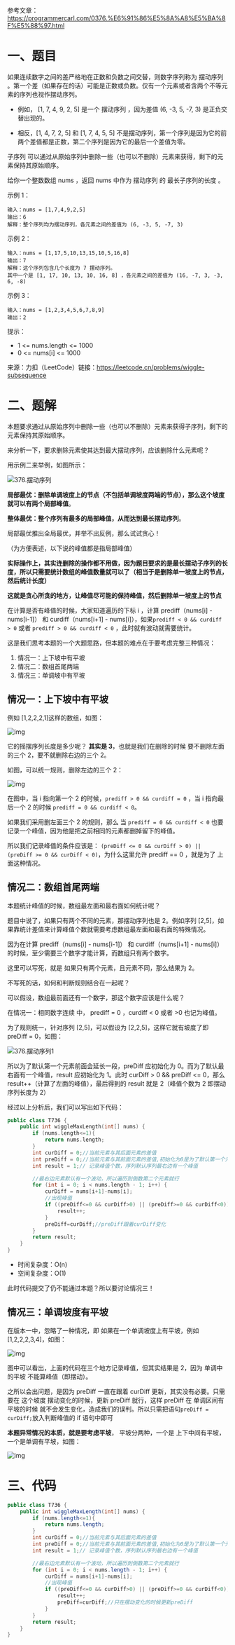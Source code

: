 参考文章：https://programmercarl.com/0376.%E6%91%86%E5%8A%A8%E5%BA%8F%E5%88%97.html

# 一、题目

如果连续数字之间的差严格地在正数和负数之间交替，则数字序列称为 摆动序列 。第一个差（如果存在的话）可能是正数或负数。仅有一个元素或者含两个不等元素的序列也视作摆动序列。

* 例如， [1, 7, 4, 9, 2, 5] 是一个 摆动序列 ，因为差值 (6, -3, 5, -7, 3) 是正负交替出现的。

* 相反，[1, 4, 7, 2, 5] 和 [1, 7, 4, 5, 5] 不是摆动序列，第一个序列是因为它的前两个差值都是正数，第二个序列是因为它的最后一个差值为零。

子序列 可以通过从原始序列中删除一些（也可以不删除）元素来获得，剩下的元素保持其原始顺序。

给你一个整数数组 nums ，返回 nums 中作为 摆动序列 的 最长子序列的长度 。

示例 1：

```
输入：nums = [1,7,4,9,2,5]
输出：6
解释：整个序列均为摆动序列，各元素之间的差值为 (6, -3, 5, -7, 3) 
```

示例 2：

```
输入：nums = [1,17,5,10,13,15,10,5,16,8]
输出：7
解释：这个序列包含几个长度为 7 摆动序列。
其中一个是 [1, 17, 10, 13, 10, 16, 8] ，各元素之间的差值为 (16, -7, 3, -3, 6, -8) 
```

示例 3：

```
输入：nums = [1,2,3,4,5,6,7,8,9]
输出：2
```


提示：

* 1 <= nums.length <= 1000
* 0 <= nums[i] <= 1000

来源：力扣（LeetCode）链接：https://leetcode.cn/problems/wiggle-subsequence

# 二、题解

本题要求通过从原始序列中删除一些（也可以不删除）元素来获得子序列，剩下的元素保持其原始顺序。

来分析一下，要求删除元素使其达到最大摆动序列，应该删除什么元素呢？

用示例二来举例，如图所示：

![376.摆动序列](https://code-thinking-1253855093.file.myqcloud.com/pics/20201124174327597.png)

**局部最优：删除单调坡度上的节点（不包括单调坡度两端的节点），那么这个坡度就可以有两个局部峰值**。

**整体最优：整个序列有最多的局部峰值，从而达到最长摆动序列**。

局部最优推出全局最优，并举不出反例，那么试试贪心！

（为方便表述，以下说的峰值都是指局部峰值）

**实际操作上，其实连删除的操作都不用做，因为题目要求的是最长摆动子序列的长度，所以只需要统计数组的峰值数量就可以了（相当于是删除单一坡度上的节点，然后统计长度）**

**这就是贪心所贪的地方，让峰值尽可能的保持峰值，然后删除单一坡度上的节点**

在计算是否有峰值的时候，大家知道遍历的下标 i ，计算 prediff（nums[i] - nums[i-1]） 和 curdiff（nums[i+1] - nums[i]），如果`prediff < 0 && curdiff > 0` 或者 `prediff > 0 && curdiff < 0` ，此时就有波动就需要统计。

这是我们思考本题的一个大题思路，但本题的难点在于要考虑完整三种情况：

1. 情况一：上下坡中有平坡
2. 情况二：数组首尾两端
3. 情况三：单调坡中有平坡

## 情况一：上下坡中有平坡

例如 [1,2,2,2,1]这样的数组，如图：

![img](https://code-thinking-1253855093.file.myqcloud.com/pics/20230106170449.png)

它的摇摆序列长度是多少呢？ **其实是 3**，也就是我们在删除的时候 要不删除左面的三个 2，要不就删除右边的三个 2。

如图，可以统一规则，删除左边的三个 2：

![img](https://code-thinking-1253855093.file.myqcloud.com/pics/20230106172613.png)

在图中，当 i 指向第一个 2 的时候，`prediff > 0 && curdiff = 0` ，当 i 指向最后一个 2 的时候 `prediff = 0 && curdiff < 0`。

如果我们采用删左面三个 2 的规则，那么 当 `prediff = 0 && curdiff < 0` 也要记录一个峰值，因为他是把之前相同的元素都删掉留下的峰值。

所以我们记录峰值的条件应该是： `(preDiff <= 0 && curDiff > 0) || (preDiff >= 0 && curDiff < 0)`，为什么这里允许 prediff == 0 ，就是为了 上面这种情况。

## 情况二：数组首尾两端

本题统计峰值的时候，数组最左面和最右面如何统计呢？

题目中说了，如果只有两个不同的元素，那摆动序列也是 2。例如序列 [2,5]，如果靠统计差值来计算峰值个数就需要考虑数组最左面和最右面的特殊情况。

因为在计算 prediff（nums[i] - nums[i-1]） 和 curdiff（nums[i+1] - nums[i]）的时候，至少需要三个数字才能计算，而数组只有两个数字。

这里可以写死，就是 如果只有两个元素，且元素不同，那么结果为 2。

不写死的话，如何和判断规则结合在一起呢？

可以假设，数组最前面还有一个数字，那这个数字应该是什么呢？

在情况一：相同数字连续 中， prediff = 0 ，curdiff < 0 或者 >0 也记为峰值。

为了规则统一，针对序列 [2,5]，可以假设为 [2,2,5]，这样它就有坡度了即 preDiff = 0，如图：

![376.摆动序列1](https://code-thinking-1253855093.file.myqcloud.com/pics/20201124174357612.png)

所以为了默认第一个元素前面会延长一段，preDiff 应初始化为 0。而为了默认最右面有一个峰值，result 应初始化为 1。此时 curDiff > 0 && preDiff <= 0，那么 result++（计算了左面的峰值），最后得到的 result 就是 2（峰值个数为 2 即摆动序列长度为 2）

经过以上分析后，我们可以写出如下代码：

```cpp
public class T736 {
    public int wiggleMaxLength(int[] nums) {
        if (nums.length<=1){
            return nums.length;
        }
        int curDiff = 0;//当前元素与其后面元素的差值
        int preDiff = 0;//当前元素与其前面元素的差值,初始化为0是为了默认第一个元素前面会延长一段
        int result = 1;// 记录峰值个数，序列默认序列最右边有一个峰值

        //最右边元素默认有一个波动，所以遍历到倒数第二个元素就行
        for (int i = 0; i < nums.length - 1; i++) {
            curDiff = nums[i+1]-nums[i];
            //出现峰值
            if ((preDiff<=0 && curDiff>0) || (preDiff>=0 && curDiff<0)){
                result++;
            }
            preDiff=curDiff;//preDiff跟着curDiff变化
        }
        return result;
    }
}
```

* 时间复杂度：O(n)
* 空间复杂度：O(1)

此时代码提交了仍不能通过本题？所以要讨论情况三！

## 情况三：单调坡度有平坡

在版本一中，忽略了一种情况，即 如果在一个单调坡度上有平坡，例如 [1,2,2,2,3,4]，如图：

![img](https://code-thinking-1253855093.file.myqcloud.com/pics/20230108171505.png)

图中可以看出，上面的代码在三个地方记录峰值，但其实结果是 2，因为 单调中的平坡 不能算峰值（即摆动）。

之所以会出问题，是因为 preDiff 一直在跟着 curDiff 更新，其实没有必要。只需要在 这个坡度 摆动变化的时候，更新 preDiff 就行，这样 preDiff 在 单调区间有平坡的时候 就不会发生变化，造成我们的误判。所以只需把语句`preDiff = curDiff;`放入判断峰值的 if 语句中即可

**本题异常情况的本质，就是要考虑平坡**， 平坡分两种，一个是 上下中间有平坡，一个是单调有平坡，如图：

![img](https://code-thinking-1253855093.file.myqcloud.com/pics/20230108174452.png)

# 三、代码

```java
public class T736 {
    public int wiggleMaxLength(int[] nums) {
        if (nums.length<=1){
            return nums.length;
        }
        int curDiff = 0;//当前元素与其后面元素的差值
        int preDiff = 0;//当前元素与其前面元素的差值,初始化为0是为了默认第一个元素前面会延长一段
        int result = 1;// 记录峰值个数，序列默认序列最右边有一个峰值

        //最右边元素默认有一个波动，所以遍历到倒数第二个元素就行
        for (int i = 0; i < nums.length - 1; i++) {
            curDiff = nums[i+1]-nums[i];
            //出现峰值
            if ((preDiff<=0 && curDiff>0) || (preDiff>=0 && curDiff<0)){
                result++;
                preDiff=curDiff;//只在摆动变化的时候更新preDiff
            }
        }
        return result;
    }
}
```

